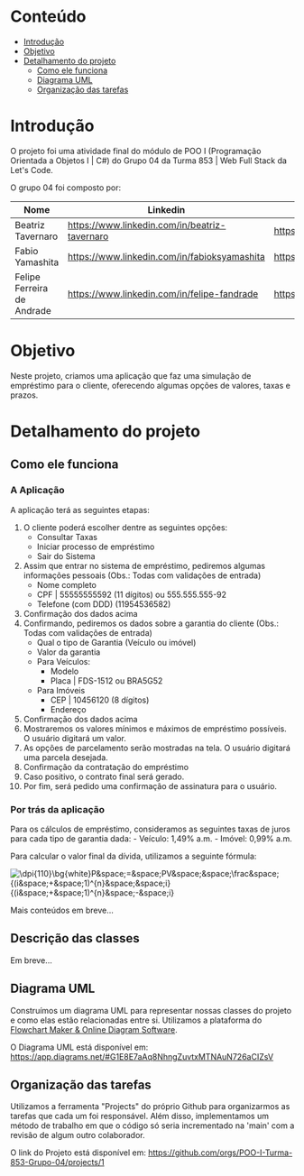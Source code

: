 # Conteúdo
- [Introdução](#Introdução)  
- [Objetivo](#Objetivo)  
- [Detalhamento do projeto](#Detalhamento-do-projeto)  
    - [Como ele funciona](#como-ele-funciona)  
    - [Diagrama UML](#diagrama-UML)  
    - [Organização das tarefas](#organização-das-tarefas)  

# Introdução

O projeto foi uma atividade final do módulo de POO I (Programação Orientada a Objetos I | C#) do Grupo 04 da Turma 853 | Web Full Stack da Let's Code.

O grupo 04 foi composto por: 

| Nome | Linkedin | Github |
| --- | --- | --- |
| Beatriz Tavernaro | https://www.linkedin.com/in/beatriz-tavernaro | https://github.com/beatavernaro |
| Fabio Yamashita | https://www.linkedin.com/in/fabioksyamashita | https://github.com/fabioyamashita |
| Felipe Ferreira de Andrade | https://www.linkedin.com/in/felipe-fandrade | https://github.com/felipefand |

# Objetivo

Neste projeto, criamos uma aplicação que faz uma simulação de empréstimo para o cliente, oferecendo algumas opções de valores, taxas e prazos.

# Detalhamento do projeto

## Como ele funciona

### A Aplicação

A aplicação terá as seguintes etapas:
1. O cliente poderá escolher dentre as seguintes opções:
    - Consultar Taxas
    - Iniciar processo de empréstimo
    - Sair do Sistema
2. Assim que entrar no sistema de empréstimo, pediremos algumas informações pessoais (Obs.: Todas com validações de entrada)
    - Nome completo
    - CPF | 55555555592 (11 dígitos) ou 555.555.555-92
    - Telefone (com DDD) (11954536582)
3. Confirmação dos dados acima
4. Confirmando, pediremos os dados sobre a garantia do cliente (Obs.: Todas com validações de entrada)
     - Qual o tipo de Garantia (Veículo ou imóvel)
     - Valor da garantia
     - Para Veículos:
        - Modelo
        - Placa | FDS-1512 ou BRA5G52
     - Para Imóveis
        - CEP | 10456120 (8 dígitos)
        - Endereço
5. Confirmação dos dados acima
6. Mostraremos os valores mínimos e máximos de empréstimo possíveis. O usuário digitará um valor.
7. As opções de parcelamento serão mostradas na tela. O usuário digitará uma parcela desejada.
8. Confirmação da contratação do empréstimo
9. Caso positivo, o contrato final será gerado.
10. Por fim, será pedido uma confirmação de assinatura para o usuário.

### Por trás da aplicação

Para os cálculos de empréstimo, consideramos as seguintes taxas de juros para cada tipo de garantia dada:
    - Veículo: 1,49% a.m.
    - Imóvel: 0,99% a.m.

Para calcular o valor final da dívida, utilizamos a seguinte fórmula:

![\dpi{110}\bg{white}P&space;=&space;PV&space;*&space;\frac&space;{(i&space;&plus;&space;1)^{n}&space;*&space;i}{(i&space;&plus;&space;1)^{n}&space;-&space;i}](https://latex.codecogs.com/png.image?\dpi{110}\bg{white}P&space;=&space;PV&space;*&space;\frac&space;{(i&space;&plus;&space;1)^{n}&space;*&space;i}{(i&space;&plus;&space;1)^{n}&space;-&space;i}) 

Mais conteúdos em breve...

## Descrição das classes

Em breve...

## Diagrama UML

Construímos um diagrama UML para representar nossas classes do projeto e como elas estão relacionadas entre si. Utilizamos a plataforma do [Flowchart Maker & Online Diagram Software](https://app.diagrams.net/).

O Diagrama UML está disponível em: https://app.diagrams.net/#G1E8E7aAq8NhngZuvtxMTNAuN726aCIZsV

## Organização das tarefas

Utilizamos a ferramenta "Projects" do próprio Github para organizarmos as tarefas que cada um foi responsável. Além disso, implementamos um método de trabalho em que o código só seria incrementado na 'main' com a revisão de algum outro colaborador.

O link do Projeto está disponível em: https://github.com/orgs/POO-I-Turma-853-Grupo-04/projects/1

